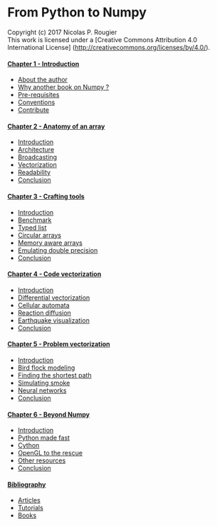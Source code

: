 # From Python to Numpy
Copyright (c) 2017 Nicolas P. Rougier  
This work is licensed under a
[Creative Commons Attribution 4.0 International License]
(http://creativecommons.org/licenses/by/4.0/).



#### [Chapter 1 - Introduction](book/01-introduction.md)

  * [About the author](book/01-introduction.md#about)
  * [Why another book on Numpy ?](book/01-introduction.md#why)
  * [Pre-requisites](book/01-introduction.md#pre-requisites)
  * [Conventions](book/01-introduction.md#conventions)
  * [Contribute](book/01-introduction.md#contribute)
  
#### [Chapter 2 - Anatomy of an array](book/02-anatomy.md)

  * [Introduction](book/02-anatomy.md#introduction)
  * [Architecture](book/02-anatomy.md#architecture)
  * [Broadcasting](book/02-anatomy.md#broadcasting)
  * [Vectorization](book/02-anatomy.md#vectorization)
  * [Readability](book/02-anatomy.md#readability)
  * [Conclusion](book/02-anatomy.md#conclusion)

#### [Chapter 3 - Crafting tools](book/03-tools.md)

  * [Introduction](book/03-tools.md#introduction)
  * [Benchmark](book/03-tools.md#benchmark)
  * [Typed list](book/03-tools.md#typed-list)
  * [Circular arrays](book/03-tools.md#circular)
  * [Memory aware arrays](book/03-tools.md#memory-aware)
  * [Emulating double precision](book/03-tools.md#double-precision)
  * [Conclusion](book/03-tools.md#conclusion)

#### [Chapter 4 - Code vectorization](book/04-code-vectorization.md)

  * [Introduction](book/04-code-vectorization.md#introduction)
  * [Differential vectorization](book/04-code-vectorization.md#differential)
  * [Cellular automata](book/04-code-vectorization.md#automata)
  * [Reaction diffusion](book/04-code-vectorization.md#reaction-diffusion)
  * [Earthquake visualization](book/04-code-vectorization.md#earthquake)
  * [Conclusion](book/04-code-vectorization.md#conclusion)

#### [Chapter 5 - Problem vectorization](book/05-problem-vectorization.md)

  * [Introduction](book/05-problem-vectorization.md#introduction)
  * [Bird flock modeling](book/05-problem-vectorization.md#bird)
  * [Finding the shortest path](book/05-problem-vectorization.md#shortest)
  * [Simulating smoke](book/05-problem-vectorization.md#smoke)
  * [Neural networks](book/05-problem-vectorization.md#network)
  * [Conclusion](book/05-problem-vectorization.md#conclusion)

#### [Chapter 6 - Beyond Numpy](book/06-beyond-numpy.md)

  * [Introduction](book/06-beyond-numpy.md#introduction)
  * [Python made fast](book/06-beyond-numpy.md#python)
  * [Cython](book/06-beyond-numpy.md#cython)
  * [OpenGL to the rescue](book/06-beyond-numpy.md#opengl)
  * [Other resources](book/06-beyond-numpy.md#other)
  * [Conclusion](book/06-beyond-numpy.md#conclusion)

#### [Bibliography](book/bibliography.md)

  * [Articles](book/bibliography.md#articles)
  * [Tutorials](book/bibliography.md#tutorials)
  * [Books](book/bibliography.md#books)
